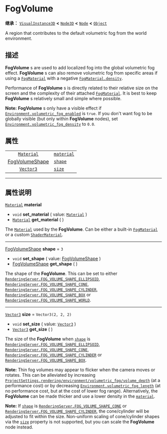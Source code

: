 <!-- ⚠ 请勿编辑本文件 ⚠ -->
<!-- 本文档使用脚本从 WeDot 引擎源码仓库生成。 -->
<!-- 生成脚本：https://github.com/WeDot-Engine/WeDot/tree/master/doc/tools/make_md.py； -->
<!-- 原文件：https://github.com/WeDot-Engine/WeDot/tree/master/doc/classes/FogVolume.xml。 -->

<div id="_class_fogvolume"></div>

# FogVolume

**继承：** [`VisualInstance3D`](class_visualinstance3d.md) **<** [`Node3D`](class_node3d.md) **<** [`Node`](class_node.md) **<** [`Object`](class_object.md)

A region that contributes to the default volumetric fog from the world environment.

## 描述

**FogVolume** s are used to add localized fog into the global volumetric fog effect. **FogVolume** s can also remove volumetric fog from specific areas if using a [`FogMaterial`](class_fogmaterial.md) with a negative [`FogMaterial.density`](class_fogmaterial.md#class_fogmaterial_property_density).

Performance of **FogVolume** s is directly related to their relative size on the screen and the complexity of their attached [`FogMaterial`](class_fogmaterial.md). It is best to keep **FogVolume** s relatively small and simple where possible.

 **Note:** **FogVolume** s only have a visible effect if [`Environment.volumetric_fog_enabled`](class_environment.md#class_environment_property_volumetric_fog_enabled) is `true`. If you don't want fog to be globally visible (but only within **FogVolume** nodes), set [`Environment.volumetric_fog_density`](class_environment.md#class_environment_property_volumetric_fog_density) to `0.0`.

## 属性

|||
|:-:|:--|
| [`Material`](class_material.md)                        | [`material`](class_fogvolume.md#class_fogvolume_property_material) |                      |
| [FogVolumeShape](#enum_renderingserver_fogvolumeshape) | [`shape`](class_fogvolume.md#class_fogvolume_property_shape)       | ``3``                |
| [`Vector3`](class_vector3.md)                          | [`size`](class_fogvolume.md#class_fogvolume_property_size)         | ``Vector3(2, 2, 2)`` |

<!-- rst-class:: classref-section-separator -->

---

## 属性说明

<div id="_class_fogvolume_property_material"></div>

[`Material`](class_material.md) **material** <div id="class_fogvolume_property_material"></div>

- `void` **set_material** ( value: [`Material`](class_material.md) )
- [`Material`](class_material.md) **get_material** ( )

The [`Material`](class_material.md) used by the **FogVolume**. Can be either a built-in [`FogMaterial`](class_fogmaterial.md) or a custom [`ShaderMaterial`](class_shadermaterial.md).

<!-- rst-class:: classref-item-separator -->

---

<div id="_class_fogvolume_property_shape"></div>

[FogVolumeShape](#enum_renderingserver_fogvolumeshape) **shape** = ``3`` <div id="class_fogvolume_property_shape"></div>

- `void` **set_shape** ( value: [FogVolumeShape](#enum_renderingserver_fogvolumeshape) )
- [FogVolumeShape](#enum_renderingserver_fogvolumeshape) **get_shape** ( )

The shape of the **FogVolume**. This can be set to either [`RenderingServer.FOG_VOLUME_SHAPE_ELLIPSOID`](class_renderingserver.md#class_renderingserver_constant_fog_volume_shape_ellipsoid), [`RenderingServer.FOG_VOLUME_SHAPE_CONE`](class_renderingserver.md#class_renderingserver_constant_fog_volume_shape_cone), [`RenderingServer.FOG_VOLUME_SHAPE_CYLINDER`](class_renderingserver.md#class_renderingserver_constant_fog_volume_shape_cylinder), [`RenderingServer.FOG_VOLUME_SHAPE_BOX`](class_renderingserver.md#class_renderingserver_constant_fog_volume_shape_box) or [`RenderingServer.FOG_VOLUME_SHAPE_WORLD`](class_renderingserver.md#class_renderingserver_constant_fog_volume_shape_world).

<!-- rst-class:: classref-item-separator -->

---

<div id="_class_fogvolume_property_size"></div>

[`Vector3`](class_vector3.md) **size** = ``Vector3(2, 2, 2)`` <div id="class_fogvolume_property_size"></div>

- `void` **set_size** ( value: [`Vector3`](class_vector3.md) )
- [`Vector3`](class_vector3.md) **get_size** ( )

The size of the **FogVolume** when [`shape`](class_fogvolume.md#class_fogvolume_property_shape) is [`RenderingServer.FOG_VOLUME_SHAPE_ELLIPSOID`](class_renderingserver.md#class_renderingserver_constant_fog_volume_shape_ellipsoid), [`RenderingServer.FOG_VOLUME_SHAPE_CONE`](class_renderingserver.md#class_renderingserver_constant_fog_volume_shape_cone), [`RenderingServer.FOG_VOLUME_SHAPE_CYLINDER`](class_renderingserver.md#class_renderingserver_constant_fog_volume_shape_cylinder) or [`RenderingServer.FOG_VOLUME_SHAPE_BOX`](class_renderingserver.md#class_renderingserver_constant_fog_volume_shape_box).

 **Note:** Thin fog volumes may appear to flicker when the camera moves or rotates. This can be alleviated by increasing [`ProjectSettings.rendering/environment/volumetric_fog/volume_depth`](class_projectsettings.md#class_projectsettings_property_rendering/environment/volumetric_fog/volume_depth) (at a performance cost) or by decreasing [`Environment.volumetric_fog_length`](class_environment.md#class_environment_property_volumetric_fog_length) (at no performance cost, but at the cost of lower fog range). Alternatively, the **FogVolume** can be made thicker and use a lower density in the [`material`](class_fogvolume.md#class_fogvolume_property_material).

 **Note:** If [`shape`](class_fogvolume.md#class_fogvolume_property_shape) is [`RenderingServer.FOG_VOLUME_SHAPE_CONE`](class_renderingserver.md#class_renderingserver_constant_fog_volume_shape_cone) or [`RenderingServer.FOG_VOLUME_SHAPE_CYLINDER`](class_renderingserver.md#class_renderingserver_constant_fog_volume_shape_cylinder), the cone/cylinder will be adjusted to fit within the size. Non-uniform scaling of cone/cylinder shapes via the [`size`](class_fogvolume.md#class_fogvolume_property_size) property is not supported, but you can scale the **FogVolume** node instead.

[^virtual]: 本方法通常需要用户覆盖才能生效。
[^const]: 本方法无副作用，不会修改该实例的任何成员变量。
[^vararg]: 本方法除了能接受在此处描述的参数外，还能够继续接受任意数量的参数。
[^constructor]: 本方法用于构造某个类型。
[^static]: 调用本方法无需实例，可直接使用类名进行调用。
[^operator]: 本方法描述的是使用本类型作为左操作数的有效运算符。
[^bitfield]: 这个值是由下列位标志构成位掩码的整数。
[^void]: 无返回值。
